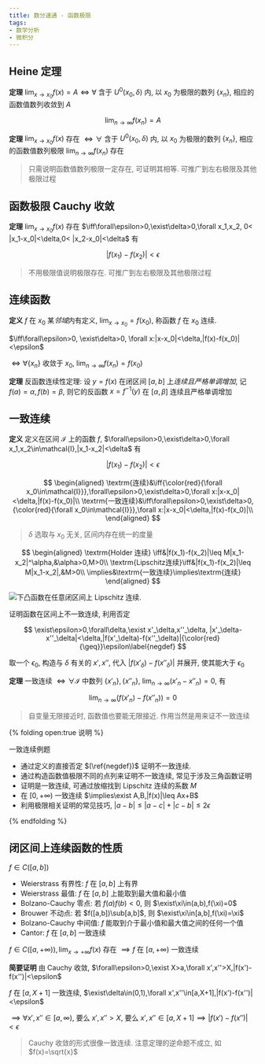 ```yaml
---
title: 数分速通 - 函数极限
tags: 
- 数学分析
- 微积分
---
```


## Heine 定理

**定理** $\lim_{x\to x_0}f(x)=A\iff\forall$ 含于 $U^0(x_0,\delta)$ 内, 以 $x_0$ 为极限的数列 $\{x_n\}$, 相应的函数值数列收敛到 $A$

$$
\lim_{n\to\infty}f(x_n)=A
$$

**定理** $\lim_{x\to x_0}f(x)$ 存在 $\iff\forall$ 含于 $U^0(x_0,\delta)$ 内, 以 $x_0$ 为极限的数列 $\{x_n\}$, 相应的函数值数列极限 $\lim_{n\to\infty}f(x_n)$ 存在

> 只需说明函数值数列极限一定存在, 可证明其相等. 可推广到左右极限及其他极限过程

## 函数极限 Cauchy 收敛

**定理** $\lim_{x\to x_0}f(x)$ 存在 $\iff\forall\epsilon>0,\exist\delta>0,\forall x_1,x_2, 0< |x_1-x_0|<\delta,0< |x_2-x_0|<\delta$ 有

$$
|f(x_1)-f(x_2)|<\epsilon
$$

> 不用极限值说明极限存在. 可推广到左右极限及其他极限过程

## 连续函数

**定义** $f$ 在 $x_0$ 某*邻域*内有定义, $\lim_{x\to x_0}=f(x_0)$, 称函数 $f$ 在 $x_0$ 连续.

$\iff\forall\epsilon>0, \exist\delta>0, \forall x:|x-x_0|<\delta,|f(x)-f(x_0)|<\epsilon$

$\iff\forall\{x_n\}$ 收敛于 $x_0$, $\lim_{n\to\infty}f(x_n)=f(x_0)$

**定理** 反函数连续性定理: 设 $y=f(x)$ 在闭区间 $[a,b]$ 上*连续且严格单调增加*, 记 $f(a)=\alpha, f(b)=\beta$, 则它的反函数 $x=f^{-1}(y)$ 在 $[\alpha,\beta]$ 连续且严格单调增加

## 一致连续

**定义** 定义在区间 $\mathcal{I}$ 上的函数 $f$, $\forall\epsilon>0,\exist\delta>0,\forall x_1,x_2\in\mathcal{I},|x_1-x_2|<\delta$ 有

$$
|f(x_1)-f(x_2)|<\epsilon
$$

$$
\begin{aligned}
    \textrm{连续}&\iff{\color{red}{\forall x_0\in\mathcal{I}}},\forall\epsilon>0,\exist\delta>0,\forall x:|x-x_0|<\delta,|f(x)-f(x_0)|\\
    \textrm{一致连续}&\iff\forall\epsilon>0,\exist\delta>0,{\color{red}{\forall x_0\in\mathcal{I}}},\forall x:|x-x_0|<\delta,|f(x)-f(x_0)|\\
\end{aligned}
$$

> $\delta$ 选取与 $x_0$ 无关, 区间内存在统一的度量

$$
\begin{aligned}
    \textrm{Holder 连续}  \iff&|f(x_1)-f(x_2)|\leq M|x_1-x_2|^\alpha,&\alpha>0,M>0\\
    \textrm{Lipschitz连续}\iff&|f(x_1)-f(x_2)|\leq M|x_1-x_2|,&M>0\\
                      \implies&\textrm{一致连续}\implies\textrm{连续}
\end{aligned}
$$

![下凸函数在任意闭区间上 Lipschitz 连续.](https://cdn.duanyll.com/img/20230208175334.png)

证明函数在区间上不一致连续, 利用否定

$$
\exist\epsilon>0,\forall\delta,\exist x'_\delta,x''_\delta, |x'_\delta-x''_\delta|<\delta,|f(x'_\delta)-f(x''_\delta)|{\color{red}{\geq}}\epsilon\label{negdef}
$$

取一个 $\epsilon_0$, 构造与 $\delta$ 有关的 $x',x''$, 代入 $|f(x'_\delta)-f(x''_\delta)|$ 并展开, 使其能大于 $\epsilon_0$

**定理** 一致连续 $\iff\forall\mathcal{I}$ 中数列 $\{x'_n\},\{x''_n\}$, $\lim_{n\to\infty}(x'_n-x''_n)=0$, 有

$$
\lim_{n\to\infty}(f(x'_n)-f(x''_n))=0
$$

> 自变量无限接近时, 函数值也要能无限接近. 作用当然是用来证不一致连续

{% folding open:true 说明 %}

一致连续例题

- 通过定义的直接否定 $(\ref{negdef})$ 证明不一致连续. 
- 通过构造函数值极限不同的点列来证明不一致连续, 常见于涉及三角函数证明
- 证明是一致连续, 可通过放缩找到 Lipschitz 连续的系数 $M$
- 在 $[0,+\infty)$ 一致连续 $\implies\exist A,B,|f(x)|\leq Ax+B$ 
- 利用极限相关证明的常见技巧, $|a-b|\leq|a-c|+|c-b|\leq2\epsilon$

{% endfolding %}

## 闭区间上连续函数的性质

$f\in C([a,b])$

- Weierstrass 有界性: $f$ 在 $[a,b]$ 上有界
- Weierstrass 最值: $f$ 在 $[a,b]$ 上能取到最大值和最小值
- Bolzano-Cauchy 零点: 若 $f(a)f(b)<0$, 则 $\exist\xi\in(a,b),f(\xi)=0$
- Brouwer 不动点: 若 $f([a,b])\sub[a,b]$, 则 $\exist\xi\in[a,b],f(\xi)=\xi$
- Bolzano-Cauchy 中间值: $f$ 能取到介于最小值和最大值之间的任何一个值
- Cantor: $f$ 在 $[a,b]$ 一致连续

$f\in C([a,+\infty)), \lim_{x\to+\infty}f(x)$ 存在 $\implies f$ 在 $[a,+\infty)$ 一致连续

**简要证明** 由 Cauchy 收敛, $\forall\epsilon>0,\exist X>a,\forall x',x''>X,|f(x')-f(x'')|<\epsilon$

$f$ 在 $[a,X+1]$ 一致连续, $\exist\delta\in(0,1),\forall x',x''\in[a,X+1],|f(x')-f(x'')|<\epsilon$

$\implies\forall x',x''\in[a,\infty)$, 要么 $x',x''>X$, 要么 $x',x''\in[a,X+1]\implies|f(x')-f(x'')|<\epsilon$

> Cauchy 收敛的形式很像一致连续. 注意定理的逆命题不成立, 如 $f(x)=\sqrt{x}$